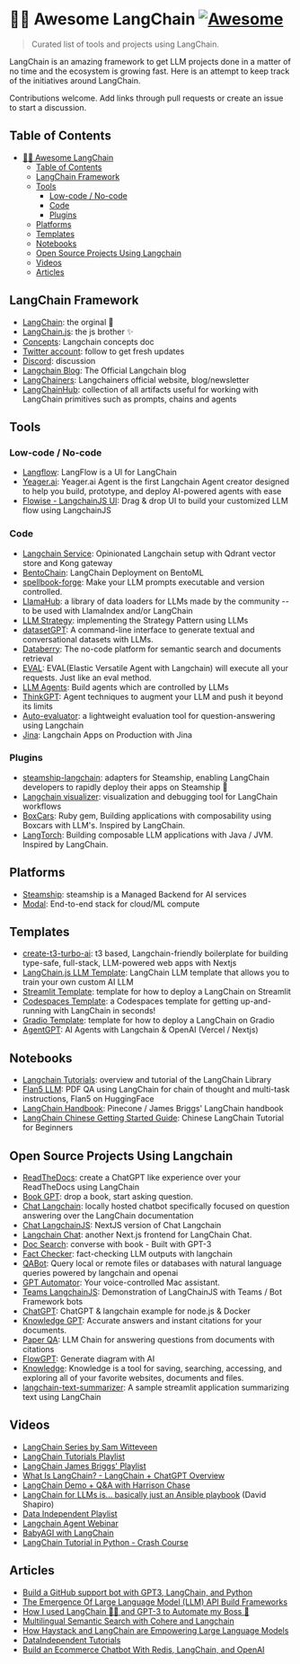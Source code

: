 # 🦜🔗 Awesome LangChain [![Awesome](https://awesome.re/badge.svg)](https://awesome.re)

> Curated list of tools and projects using LangChain.

LangChain is an amazing framework to get LLM projects done in a matter of no time and the ecosystem is growing fast. Here is an attempt to keep track of the initiatives around LangChain.

Contributions welcome. Add links through pull requests or create an issue to start a discussion.

## Table of Contents

- [🦜🔗 Awesome LangChain ](#-awesome-langchain-)
  - [Table of Contents](#table-of-contents)
  - [LangChain Framework](#langchain-framework)
  - [Tools](#tools)
    - [Low-code / No-code](#low-code--no-code)
    - [Code](#code)
    - [Plugins](#plugins)
  - [Platforms](#platforms)
  - [Templates](#templates)
  - [Notebooks](#notebooks)
  - [Open Source Projects Using Langchain](#open-source-projects-using-langchain)
  - [Videos](#videos)
  - [Articles](#articles)

## LangChain Framework

- [LangChain](https://github.com/hwchase17/langchain): the orginal 🐍
- [LangChain.js](https://github.com/hwchase17/langchainjs): the js brother ✨
- [Concepts](https://docs.langchain.com/docs/): Langchain concepts doc
- [Twitter account](https://twitter.com/LangChainAI): follow to get fresh updates
- [Discord](https://discord.gg/6adMQxSpJS): discussion
- [Langchain Blog](https://blog.langchain.dev/): The Official Langchain blog
- [LangChainers](https://www.langchainers.com/): Langchainers official website, blog/newsletter
- [LangChainHub](https://github.com/hwchase17/langchain-hub): collection of all artifacts useful for working with LangChain primitives such as prompts, chains and agents

## Tools

### Low-code / No-code

- [Langflow](https://github.com/logspace-ai/langflow): LangFlow is a UI for LangChain
- [Yeager.ai](https://github.com/yeagerai/yeagerai-agent): Yeager.ai Agent is the first Langchain Agent creator designed to help you build, prototype, and deploy AI-powered agents with ease
- [Flowise - LangchainJS UI](https://github.com/FlowiseAI/Flowise): Drag & drop UI to build your customized LLM flow using LangchainJS

### Code

- [Langchain Service](https://github.com/kyrolabs/langchain-service): Opinionated Langchain setup with Qdrant vector store and Kong gateway
- [BentoChain](https://github.com/ssheng/BentoChain): LangChain Deployment on BentoML
- [spellbook-forge](https://github.com/rafalzawadzki/spellbook-forge): Make your LLM prompts executable and version controlled.
- [LlamaHub](https://github.com/emptycrown/llama-hub): a library of data loaders for LLMs made by the community -- to be used with LlamaIndex and/or LangChain
- [LLM Strategy](https://github.com/BlackHC/llm-strategy): implementing the Strategy Pattern using LLMs
- [datasetGPT](https://github.com/radi-cho/datasetGPT): A command-line interface to generate textual and conversational datasets with LLMs.
- [Databerry](https://github.com/gmpetrov/databerry): The no-code platform for semantic search and documents retrieval
- [EVAL](https://github.com/corca-ai/EVAL): EVAL(Elastic Versatile Agent with Langchain) will execute all your requests. Just like an eval method.
- [LLM Agents](https://github.com/mpaepper/llm_agents): Build agents which are controlled by LLMs
- [ThinkGPT](https://github.com/alaeddine-13/thinkgpt): Agent techniques to augment your LLM and push it beyond its limits
- [Auto-evaluator](https://github.com/PineappleExpress808/auto-evaluator): a lightweight evaluation tool for question-answering using Langchain
- [Jina](https://github.com/jina-ai/langchain-serve): Langchain Apps on Production with Jina

### Plugins

- [steamship-langchain](https://github.com/steamship-core/steamship-langchain): adapters for Steamship, enabling LangChain developers to rapidly deploy their apps on Steamship 🐍
- [Langchain visualizer](https://github.com/amosjyng/langchain-visualizer): visualization and debugging tool for LangChain workflows
- [BoxCars](https://github.com/BoxcarsAI/boxcars): Ruby gem, Building applications with composability using Boxcars with LLM's. Inspired by LangChain.
- [LangTorch](https://github.com/Knowly-ai/langtorch): Building composable LLM applications with Java / JVM. Inspired by LangChain.

## Platforms

- [Steamship](https://www.steamship.com/): steamship is a Managed Backend for AI services
- [Modal](https://modal.com/docs/guide/ex/potus_speech_qanda): End-to-end stack for cloud/ML compute

## Templates

- [create-t3-turbo-ai](https://github.com/zckly/create-t3-turbo-ai): t3 based, Langchain-friendly boilerplate for building type-safe, full-stack, LLM-powered web apps with Nextjs
- [LangChain.js LLM Template](https://github.com/Conner1115/LangChain.js-LLM-Template): LangChain LLM template that allows you to train your own custom AI LLM
- [Streamlit Template](https://github.com/hwchase17/langchain-streamlit-template): template for how to deploy a LangChain on Streamlit
- [Codespaces Template](https://github.com/lostintangent/codespaces-langchain): a Codespaces template for getting up-and-running with LangChain in seconds!
- [Gradio Template](https://github.com/hwchase17/langchain-gradio-template): template for how to deploy a LangChain on Gradio
- [AgentGPT](https://vercel.com/templates/next.js/agent-gpt): AI Agents with Langchain & OpenAI (Vercel / Nextjs)

## Notebooks

- [Langchain Tutorials](https://github.com/gkamradt/langchain-tutorials): overview and tutorial of the LangChain Library
- [Flan5 LLM](https://colab.research.google.com/drive/1AVh9dOsG9DKzfK7gOFrJuitPIcLPqlbO?usp=sharing): PDF QA using LangChain for chain of thought and multi-task instructions, Flan5 on HuggingFace
- [LangChain Handbook](https://github.com/pinecone-io/examples/tree/master/generation/langchain/handbook): Pinecone / James Briggs' LangChain handbook
- [LangChain Chinese Getting Started Guide](https://github.com/liaokongVFX/LangChain-Chinese-Getting-Started-Guide): Chinese LangChain Tutorial for Beginners

## Open Source Projects Using Langchain

- [ReadTheDocs](https://github.com/hwchase17/chat-langchain-readthedocs): create a ChatGPT like experience over your ReadTheDocs using LangChain
- [Book GPT](https://github.com/fraserxu/book-gpt): drop a book, start asking question.
- [Chat Langchain](https://github.com/hwchase17/chat-langchain): locally hosted chatbot specifically focused on question answering over the LangChain documentation
- [Chat LangchainJS](https://github.com/sullivan-sean/chat-langchainjs): NextJS version of Chat Langchain
- [Langchain Chat](https://github.com/zahidkhawaja/langchain-chat-nextjs): another Next.js frontend for LangChain Chat.
- [Doc Search](https://github.com/namuan/dr-doc-search): converse with book - Built with GPT-3
- [Fact Checker](https://github.com/jagilley/fact-checker): fact-checking LLM outputs with langchain
- [QABot](https://github.com/hardbyte/qabot): Query local or remote files or databases with natural language queries powered by langchain and openai
- [GPT Automator](https://github.com/chidiwilliams/GPT-Automator): Your voice-controlled Mac assistant.
- [Teams LangchainJS](https://github.com/SidU/teams-langchain-js): Demonstration of LangChainJS with Teams / Bot Framework bots
- [ChatGPT](https://github.com/biff-ai/chatgpt-langchainjs-example): ChatGPT & langchain example for node.js & Docker
- [Knowledge GPT](https://github.com/mmz-001/knowledge_gpt): Accurate answers and instant citations for your documents.
- [Paper QA](https://github.com/whitead/paper-qa): LLM Chain for answering questions from documents with citations
- [FlowGPT](https://github.com/nilooy/flowgpt): Generate diagram with AI
- [Knowledge](https://github.com/KnowledgeCanvas/knowledge): Knowledge is a tool for saving, searching, accessing, and exploring all of your favorite websites, documents and files.
- [langchain-text-summarizer](https://github.com/alphasecio/langchain-text-summarizer): A sample streamlit application summarizing text using LangChain

## Videos

- [LangChain Series by Sam Witteveen](https://www.youtube.com/watch?v=J_0qvRt4LNk&list=PL8motc6AQftk1Bs42EW45kwYbyJ4jOdiZ)
- [LangChain Tutorials Playlist](https://www.youtube.com/playlist?list=PL611FKPtL866MnlDPHvI3KwVGqCB-QJAx)
- [LangChain James Briggs' Playlist](https://www.youtube.com/watch?v=nE2skSRWTTs&list=PLIUOU7oqGTLieV9uTIFMm6_4PXg-hlN6F)
- [What Is LangChain? - LangChain + ChatGPT Overview](https://www.youtube.com/watch?v=_v_fgW2SkkQ)
- [LangChain Demo + Q&A with Harrison Chase](https://www.youtube.com/watch?v=zaYTXQFR0_s)
- [LangChain for LLMs is... basically just an Ansible playbook](https://www.youtube.com/watch?v=X51N9C-OhlE) (David Shapiro)
- [Data Independent Playlist](https://www.youtube.com/watch?v=_v_fgW2SkkQ&list=PLqZXAkvF1bPNQER9mLmDbntNfSpzdDIU5)
- [Langchain Agent Webinar](https://www.crowdcast.io/c/46erbpbz609r)
- [BabyAGI with LangChain](https://www.youtube.com/watch?v=DRgPyOXZ-oE)
- [LangChain Tutorial in Python - Crash Course](https://www.python-engineer.com/posts/langchain-crash-course/)

## Articles

- [Build a GitHub support bot with GPT3, LangChain, and Python](https://dagster.io/blog/chatgpt-langchain)
- [The Emergence Of Large Language Model (LLM) API Build Frameworks](https://cobusgreyling.medium.com/the-emergence-of-large-language-model-llm-api-build-frameworks-78d83d68eeda)
- [How I used LangChain 🦜🔗 and GPT-3 to Automate my Boss 🤖](https://dev.to/ironcladdev/how-i-used-langchain-and-gpt-3-to-automate-my-boss-3bk4)
- [Multilingual Semantic Search with Cohere and Langchain](https://txt.cohere.ai/search-cohere-langchain/)
- [How Haystack and LangChain are Empowering Large Language Models](https://mantiumai.com/blog/how-haystack-and-langchain-are-empowering-large-language-models/)
- [DataIndependent Tutorials](https://github.com/gkamradt/langchain-tutorials)
- [Build an Ecommerce Chatbot With Redis, LangChain, and OpenAI](https://redis.com/blog/build-ecommerce-chatbot-with-redis/)
